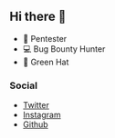 ## Hi there 👋

- 🌱 Pentester
- 💻 Bug Bounty Hunter
- 👾 Green Hat

### Social

- <a href="https://twitter.com/Saminium_01">Twitter</a>
- <a href="https://instagram.com/saminium_01">Instagram</a>
- <a href="https://github.com/saminium01">Github</a>
